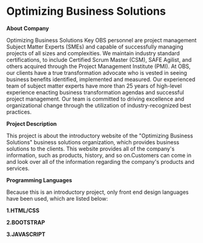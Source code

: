 # Optimizing Business Solutions

**About Company**

Optimizing Business Solutions Key OBS personnel are project management Subject Matter Experts (SMEs) and capable of successfully managing projects of all sizes and 
complexities. We maintain industry standard certifications, to include Certified Scrum Master (CSM), SAFE Agilist, and others acquired through the Project Management 
Institute (PMI). At OBS, our clients have a true transformation advocate who is vested in seeing business benefits identified, implemented and measured. Our experienced 
team of subject matter experts have more than 25 years of high-level experience enacting business transformation agendas and successful project management. Our team is 
committed to driving excellence and organizational change through the utilization of industry-recognized best practices.

**Project Description**

This project is about the introductory website of the "Optimizing Business Solutions" business solutions organization, which provides business solutions to the clients.
This website provides all of the company's information, such as products, history, and so on.Customers can come in and look over all of the information regarding the 
company's products and services.

**Programming Languages**

Because this is an introductory project, only front end design languages have been used, which are listed below:

**1.HTML/CSS**

**2.BOOTSTRAP**

**3.JAVASCRIPT**
